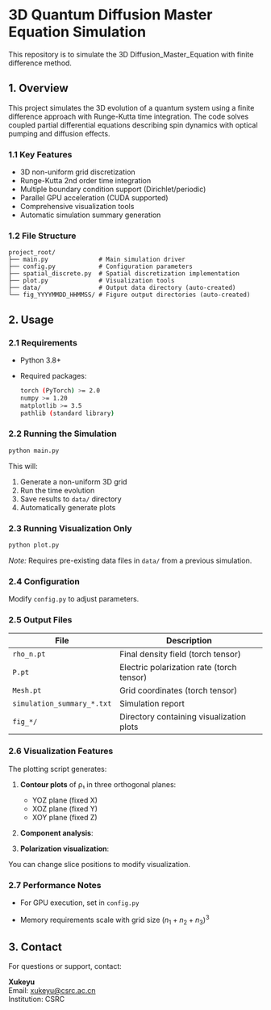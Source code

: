 # 3D Quantum Diffusion Master Equation Simulation
This repository is to simulate the 3D Diffusion_Master_Equation with finite difference method.

## 1. Overview
This project simulates the 3D evolution of a quantum system using a finite difference approach with Runge-Kutta time integration. The code solves coupled partial differential equations describing spin dynamics with optical pumping and diffusion effects.

### 1.1 Key Features
- 3D non-uniform grid discretization
- Runge-Kutta 2nd order time integration
- Multiple boundary condition support (Dirichlet/periodic)
- Parallel GPU acceleration (CUDA supported)
- Comprehensive visualization tools
- Automatic simulation summary generation

### 1.2 File Structure
```
project_root/
├── main.py       	     # Main simulation driver
├── config.py          	 # Configuration parameters
├── spatial_discrete.py  # Spatial discretization implementation
├── plot.py              # Visualization tools
├── data/                # Output data directory (auto-created)
└── fig_YYYYMMDD_HHMMSS/ # Figure output directories (auto-created)
```

## 2. Usage
### 2.1 Requirements
- Python 3.8+
- Required packages:

  ```bash
  torch (PyTorch) >= 2.0
  numpy >= 1.20
  matplotlib >= 3.5
  pathlib (standard library)
  ```


### 2.2 Running the Simulation
```bash
python main.py
```

This will:

1. Generate a non-uniform 3D grid
2. Run the time evolution
3. Save results to `data/` directory
4. Automatically generate plots

### 2.3 Running Visualization Only
```bash
python plot.py
```
*Note:* Requires pre-existing data files in `data/` from a previous simulation.

### 2.4 Configuration
Modify `config.py` to adjust parameters.



### 2.5 Output Files
| File | Description |
|------|-------------|
| `rho_n.pt` | Final density field (torch tensor) |
| `P.pt` | Electric polarization rate (torch tensor) |
| `Mesh.pt` | Grid coordinates (torch tensor) |
| `simulation_summary_*.txt` | Simulation report |
| `fig_*/` | Directory containing visualization plots |

### 2.6 Visualization Features
The plotting script generates:

1. **Contour plots** of ρ₁ in three orthogonal planes:
   - YOZ plane (fixed X)
   - XOZ plane (fixed Y)
   - XOY plane (fixed Z)
   
2. **Component analysis**:


3. **Polarization visualization**:



You can change slice positions to modify visualization.


### 2.7 Performance Notes
- For GPU execution, set in `config.py`

- Memory requirements scale with grid size $(n_1 + n_2 + n_3)^3$



## 3. Contact
For questions or support, contact: 
 
**Xukeyu**  
Email: [xukeyu@csrc.ac.cn](mailto:xukeyu@csrc.ac.cn)  
Institution: CSRC 




